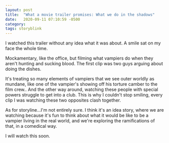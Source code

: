 ```yaml
---
layout: post
title:  "What a movie trailer promises: What we do in the shadows"
date:   2020-09-11 07:10:59 -0500
category: 
tags: storyblink
---
```

I watched this trailer without any idea what it was about. A smile sat on my face the whole time.

Mockamentary, like the office, but filming what vampiers do when they aren't hunting and sucking blood. The first clip was two guys arguing about doing the dishes.

It's treating so many elements of vampiers that we see outer worldly as mundane, like one of the vampier's showing off his torture camber to the film crew.. And the other way around, watching these people with special powers struggle to get into a club. This is why I couldn't stop smiling, every clip I was watching these two opposites clash together.

As for storyline...I'm not entirely sure. I think it's an idea story, where we are watching because it's fun to think about what it would be like to be a vampier living in the real world, and we're exploring the ramifications of that, in a comedical way.

I will watch this soon.
